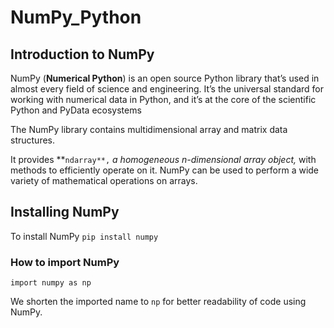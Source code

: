 # NumPy_Python
## Introduction to NumPy 
NumPy (**Numerical Python**) is an open source Python library that’s used in almost every field of science and engineering. It’s the universal standard for working with numerical data in Python, and it’s at the core of the scientific Python and PyData ecosystems

The NumPy library contains multidimensional array and matrix data structures.

It provides **`ndarray**,` <i>a homogeneous n-dimensional array object,</i> with methods to efficiently operate on it. NumPy can be used to perform a wide variety of mathematical operations on arrays.

## Installing NumPy

To install NumPy
`pip install numpy` 

### **How to import NumPy**

`import numpy as np`

We shorten the imported name to `np` for better readability of code using NumPy.

